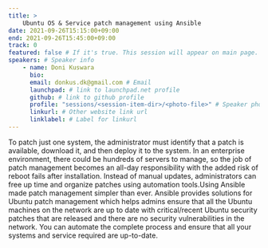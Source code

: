 ```yaml
---
title: >
    Ubuntu OS & Service patch management using Ansible 
date: 2021-09-26T15:15:00+09:00
end: 2021-09-26T15:45:00+09:00
track: 0
featured: false # If it's true. This session will appear on main page.
speakers: # Speaker info
    - name: Doni Kuswara
      bio: 
      email: donkus.dk@gmail.com # Email
      launchpad: # link to launchpad.net profile
      github: # link to github profile
      profile: "sessions/<session-item-dir>/<photo-file>" # Speaker photo
      linkurl: # Other website link url
      linklabel: # Label for linkurl
---
```

To patch just one system, the administrator must identify that a patch is available, download it, and then deploy it to the system. In an enterprise environment, there could be hundreds of servers to manage, so the job of patch management becomes an all-day responsibility with the added risk of reboot fails after installation. Instead of manual updates, administrators can free up time and organize patches using automation tools.Using Ansible made patch management simpler than ever. Ansible provides solutions for Ubuntu patch management which helps admins ensure that all the Ubuntu machines on the network are up to date with critical/recent Ubuntu security patches that are released and there are no security vulnerabilities in the network. You can automate the complete process and ensure that all your systems and service required are up-to-date.


